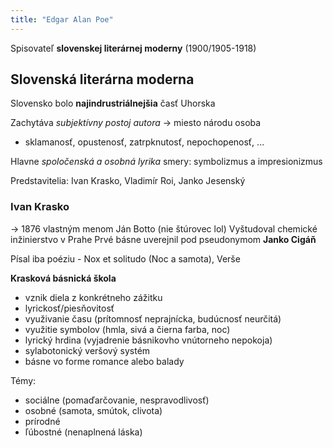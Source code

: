 ```yaml
---
title: "Edgar Alan Poe"
---
```


Spisovateľ **slovenskej literárnej moderny** (1900/1905-1918)

## Slovenská literárna moderna
Slovensko bolo **najindrustriálnejšia** časť Uhorska

Zachytáva *subjektívny postoj autora* -> miesto národu osoba
- sklamanosť, opustenosť, zatrpknutosť, nepochopenosť, ...

Hlavne *spoločenská a osobná lyrika*
smery: symbolizmus a impresionizmus

Predstavitelia: Ivan Krasko, Vladimír Roi, Janko Jesenský

### Ivan Krasko
-> 1876
vlastným menom Ján Botto (nie štúrovec lol)
Vyštudoval chemické inžinierstvo v Prahe
Prvé básne uverejnil pod pseudonymom **Janko Cigáň**

Písal iba poéziu - Nox et solitudo (Noc a samota), Verše

**Krasková básnická škola**
- vznik diela z konkrétneho zážitku
- lyrickosť/piesňovitosť
- využivanie času (prítomnosť neprajnícka, budúcnosť neurčitá)
- využitie symbolov (hmla, sivá a čierna farba, noc)
- lyrický hrdina (vyjadrenie básnikovho vnútorneho nepokoja)
- sylabotonický veršový systém
- básne vo forme romance alebo balady

Témy: 
- sociálne (pomaďarčovanie, nespravodlivosť) 
- osobné (samota, smútok, clivota)
- prírodné
- ľúbostné (nenaplnená láska)
